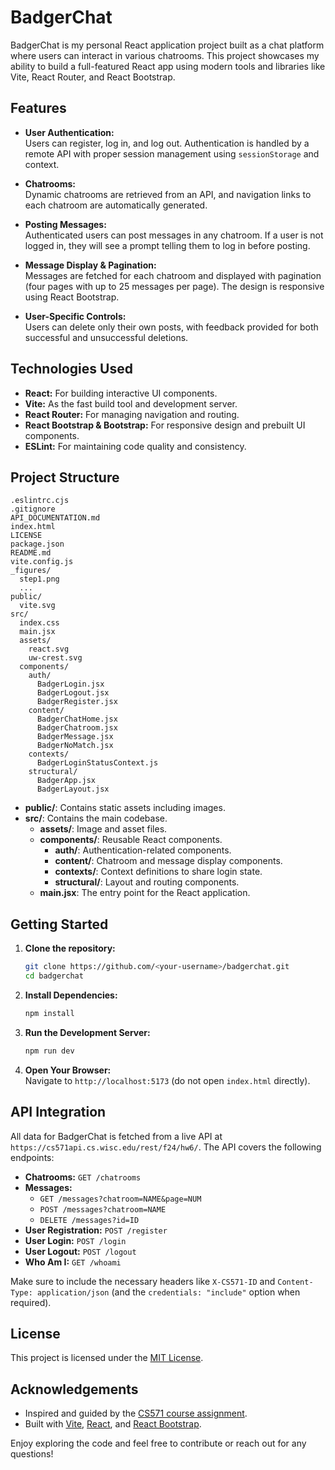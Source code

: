 # BadgerChat

BadgerChat is my personal React application project built as a chat platform where users can interact in various chatrooms. This project showcases my ability to build a full-featured React app using modern tools and libraries like Vite, React Router, and React Bootstrap.

## Features

- **User Authentication:**  
  Users can register, log in, and log out. Authentication is handled by a remote API with proper session management using `sessionStorage` and context.

- **Chatrooms:**  
  Dynamic chatrooms are retrieved from an API, and navigation links to each chatroom are automatically generated.

- **Posting Messages:**  
  Authenticated users can post messages in any chatroom. If a user is not logged in, they will see a prompt telling them to log in before posting.

- **Message Display & Pagination:**  
  Messages are fetched for each chatroom and displayed with pagination (four pages with up to 25 messages per page). The design is responsive using React Bootstrap.

- **User-Specific Controls:**  
  Users can delete only their own posts, with feedback provided for both successful and unsuccessful deletions.

## Technologies Used

- **React:** For building interactive UI components.
- **Vite:** As the fast build tool and development server.
- **React Router:** For managing navigation and routing.
- **React Bootstrap & Bootstrap:** For responsive design and prebuilt UI components.
- **ESLint:** For maintaining code quality and consistency.

## Project Structure

```
.eslintrc.cjs
.gitignore
API_DOCUMENTATION.md
index.html
LICENSE
package.json
README.md
vite.config.js
_figures/
  step1.png
  ...
public/
  vite.svg
src/
  index.css
  main.jsx
  assets/
    react.svg
    uw-crest.svg
  components/
    auth/
      BadgerLogin.jsx
      BadgerLogout.jsx
      BadgerRegister.jsx
    content/
      BadgerChatHome.jsx
      BadgerChatroom.jsx
      BadgerMessage.jsx
      BadgerNoMatch.jsx
    contexts/
      BadgerLoginStatusContext.js
    structural/
      BadgerApp.jsx
      BadgerLayout.jsx
```

- **public/**: Contains static assets including images.
- **src/**: Contains the main codebase.
  - **assets/**: Image and asset files.
  - **components/**: Reusable React components.
    - **auth/**: Authentication-related components.
    - **content/**: Chatroom and message display components.
    - **contexts/**: Context definitions to share login state.
    - **structural/**: Layout and routing components.
  - **main.jsx**: The entry point for the React application.

## Getting Started

1. **Clone the repository:**

   ```sh
   git clone https://github.com/<your-username>/badgerchat.git
   cd badgerchat
   ```

2. **Install Dependencies:**

   ```sh
   npm install
   ```

3. **Run the Development Server:**

   ```sh
   npm run dev
   ```

4. **Open Your Browser:**  
   Navigate to `http://localhost:5173` (do not open `index.html` directly).

## API Integration

All data for BadgerChat is fetched from a live API at `https://cs571api.cs.wisc.edu/rest/f24/hw6/`. The API covers the following endpoints:

- **Chatrooms:** `GET /chatrooms`
- **Messages:**
  - `GET /messages?chatroom=NAME&page=NUM`
  - `POST /messages?chatroom=NAME`
  - `DELETE /messages?id=ID`
- **User Registration:** `POST /register`
- **User Login:** `POST /login`
- **User Logout:** `POST /logout`
- **Who Am I:** `GET /whoami`

Make sure to include the necessary headers like `X-CS571-ID` and `Content-Type: application/json` (and the `credentials: "include"` option when required).

## License

This project is licensed under the [MIT License](LICENSE).

## Acknowledgements

- Inspired and guided by the [CS571 course assignment](API_DOCUMENTATION.md).
- Built with [Vite](https://vitejs.dev/), [React](https://reactjs.org/), and [React Bootstrap](https://react-bootstrap.github.io/).

Enjoy exploring the code and feel free to contribute or reach out for any questions!
